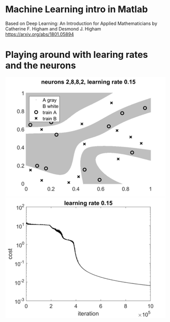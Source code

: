 # Machine Learning intro in Matlab
Based on Deep Learning: An Introduction for Applied Mathematicians by Catherine F. Higham and Desmond J. Higham
https://arxiv.org/abs/1801.05894

# Playing around with learing rates and the neurons
![](ml/lr%200.15-8%2C8.png)
![](lr%200.15%2C%208%20%2C8.png)
